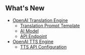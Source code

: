 <h2 class="title">What's New</h2>
<div class="sponsor-container"></div>
<div class="ww-ads wwads-cn wwads-horizontal" data-id="327"></div>

* [OpenAI Translation Engine](/en/updates/v3.7#openai-translation-engine)
    * [Translation Prompt Template](/en/updates/v3.7#translation-prompt-template)
    * [AI Model](/en/updates/v3.7#ai-model)
    * [API Endpoint](/en/updates/v3.7#api-endpoint)
* [OpenAI TTS Engine](/en/updates/v3.7#openai-tts-engine)
    * [TTS API Configuration](/en/updates/v3.7#tts-api-config)
